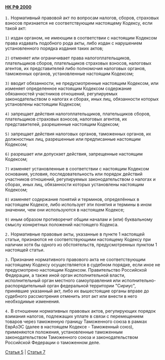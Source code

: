 #### [НК РФ 2000](https://lalawland.github.io/eurasia/russia/taxes)

`1.` Нормативный правовой акт по вопросам налогов, сборов, страховых взносов признается не соответствующим настоящему Кодексу, если такой акт:

`1)` издан органом, не имеющим в соответствии с настоящим Кодексом права издавать подобного рода акты, либо издан с нарушением установленного порядка издания таких актов;

`2)` отменяет или ограничивает права налогоплательщиков, плательщиков сборов, плательщиков страховых взносов, налоговых агентов, их представителей либо полномочия налоговых органов, таможенных органов, установленные настоящим Кодексом;

`3)` вводит обязанности, не предусмотренные настоящим Кодексом, или изменяет определенное настоящим Кодексом содержание обязанностей участников отношений, регулируемых законодательством о налогах и сборах, иных лиц, обязанности которых установлены настоящим Кодексом;

`4)` запрещает действия налогоплательщиков, плательщиков сборов, плательщиков страховых взносов, налоговых агентов, их представителей, разрешенные настоящим Кодексом;

`5)` запрещает действия налоговых органов, таможенных органов, их должностных лиц, разрешенные или предписанные настоящим Кодексом;

`6)` разрешает или допускает действия, запрещенные настоящим Кодексом;

`7)` изменяет установленные в соответствии с настоящим Кодексом основания, условия, последовательность или порядок действий участников отношений, регулируемых законодательством о налогах и сборах, иных лиц, обязанности которых установлены настоящим Кодексом;

`8)` изменяет содержание понятий и терминов, определённых в настоящем Кодексе, либо использует эти понятия и термины в ином значении, чем они используются в настоящем Кодексе;

`9)` иным образом противоречит общим началам и (или) буквальному смыслу конкретных положений настоящего Кодекса.

`2.` Нормативные правовые акты, указанные в пункте 1 настоящей статьи, признаются не соответствующими настоящему Кодексу при наличии хотя бы одного из обстоятельств, предусмотренных пунктом 1 настоящей статьи.

`3.` Признание нормативного правового акта не соответствующим настоящему Кодексу осуществляется в судебном порядке, если иное не предусмотрено настоящим Кодексом. Правительство Российской Федерации, а также иной орган исполнительной власти, исполнительный орган местного самоуправления или исполнительно-распорядительный орган федеральной территории "Сириус", принявшие указанный акт, либо их вышестоящие органы вправе до судебного рассмотрения отменить этот акт или внести в него необходимые изменения.

`4.` В отношении нормативных правовых актов, регулирующих порядок взимания налогов, подлежащих уплате в связи с перемещением товаров через таможенную границу Таможенного союза в рамках ЕврАзЭС (далее в настоящем Кодексе - Таможенный союз), применяются положения, установленные таможенным законодательством Таможенного союза и законодательством Российской Федерации о таможенном деле.

[Статья 5](https://lalawland.github.io/eurasia/russia/taxes/art5) | [Статья 7](https://lalawland.github.io/eurasia/russia/taxes/art7)
